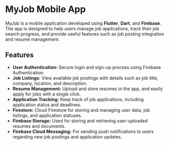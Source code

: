# MyJob Mobile App

MyJob is a mobile application developed using **Flutter**, **Dart**, and **Firebase**. The app is designed to help users manage job applications, track their job search progress, and provide useful features such as job posting integration and resume management.

## Features

- **User Authentication:** Secure login and sign-up process using Firebase Authentication.
- **Job Listings:** View available job postings with details such as job title, company, location, and description.
- **Resume Management:** Upload and store resumes in the app, and easily apply for jobs with a single click.
- **Application Tracking:** Keep track of job applications, including application status and deadlines.
- **Firestore:** Cloud Firestore for storing and managing user data, job listings, and application statuses.
- **Firebase Storage:** Used for storing and retrieving user-uploaded resumes and documents.
- **Firebase Cloud Messaging:** For sending push notifications to users regarding new job postings and application updates.
